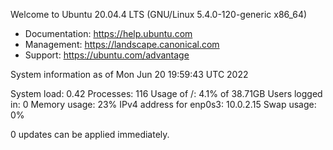 Welcome to Ubuntu 20.04.4 LTS (GNU/Linux 5.4.0-120-generic x86_64)

 * Documentation:  https://help.ubuntu.com
 * Management:     https://landscape.canonical.com
 * Support:        https://ubuntu.com/advantage

  System information as of Mon Jun 20 19:59:43 UTC 2022

  System load:  0.42              Processes:               116
  Usage of /:   4.1% of 38.71GB   Users logged in:         0
  Memory usage: 23%               IPv4 address for enp0s3: 10.0.2.15
  Swap usage:   0%


0 updates can be applied immediately.

